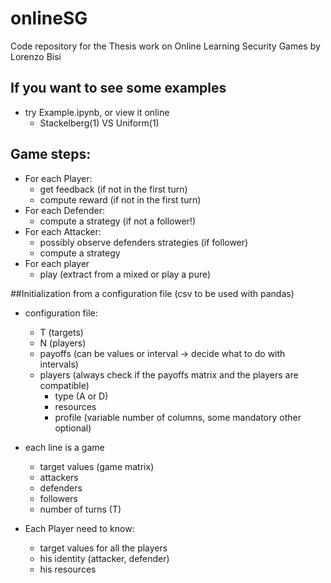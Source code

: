 # onlineSG
Code repository for the Thesis work on Online Learning Security Games by Lorenzo Bisi

## If you want to see some examples
- try Example.ipynb, or view it online
    + Stackelberg(1) VS Uniform(1)

## Game steps:
- For each Player:
    + get feedback (if not in the first turn)
    + compute reward (if not in the first turn)
- For each Defender:
    + compute a strategy (if not a follower!)
- For each Attacker:
    + possibly observe defenders strategies (if follower)
    + compute a strategy
- For each player 
    + play (extract from a mixed or play a pure)


##Initialization from a configuration file (csv to be used with pandas)

- configuration file:
    + T (targets)
    + N (players)
    + payoffs (can be values or interval -> decide what to do with intervals)
    + players (always check if the payoffs matrix and the players are compatible)
        * type (A or D)
        * resources
        * profile (variable number of columns, some mandatory other optional)


- each line is a game
    + target values (game matrix)
    + attackers
    + defenders
    + followers
    + number of turns (T)

- Each Player need to know:
    + target values for all the players
    + his identity (attacker, defender)
    + his resources
